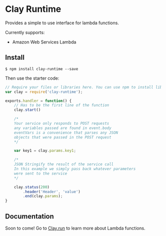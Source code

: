# Clay Runtime

Provides a simple to use interface for lambda functions.

Currently supports:
- Amazon Web Services Lambda

## Install

```
$ npm install clay-runtime --save
```

Then use the starter code:

```js
// Require your files or libraries here. You can use npm to install libraries.
var clay = require('clay-runtime');

exports.handler = function() {
    // Has to be the first line of the function
    clay.start()

    /*
    Your service only responds to POST requests
    any variables passed are found in event.body
    eventVars is a convenience that parses any JSON
    objects that were passed in the POST request
    */

    var key1 = clay.params.key1;

    /*
    JSON Stringify the result of the service call
    In this example we simply pass back whatever parameters
    were sent to the service
    */

    clay.status(200)
        .header('Header', 'value')
        .end(clay.params);
}
```

## Documentation

Soon to come! Go to [Clay.run](https://clay.run) to learn more about Lambda functions.